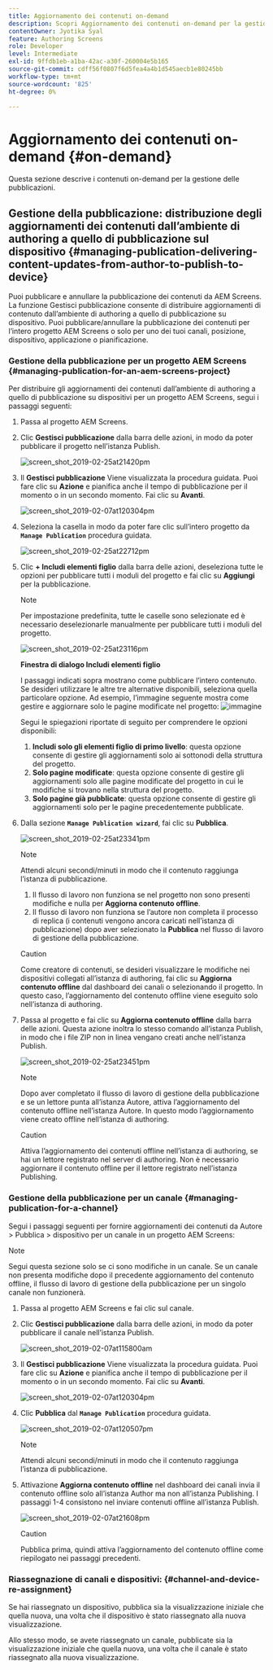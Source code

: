 ```yaml
---
title: Aggiornamento dei contenuti on-demand
description: Scopri Aggiornamento dei contenuti on-demand per la gestione delle pubblicazioni.
contentOwner: Jyotika Syal
feature: Authoring Screens
role: Developer
level: Intermediate
exl-id: 9ffdb1eb-a1ba-42ac-a30f-260004e5b165
source-git-commit: cdff56f0807f6d5fea4a4b1d545aecb1e80245bb
workflow-type: tm+mt
source-wordcount: '825'
ht-degree: 0%

---
```


# Aggiornamento dei contenuti on-demand {#on-demand}

Questa sezione descrive i contenuti on-demand per la gestione delle pubblicazioni.

## Gestione della pubblicazione: distribuzione degli aggiornamenti dei contenuti dall’ambiente di authoring a quello di pubblicazione sul dispositivo {#managing-publication-delivering-content-updates-from-author-to-publish-to-device}

Puoi pubblicare e annullare la pubblicazione dei contenuti da AEM Screens. La funzione Gestisci pubblicazione consente di distribuire aggiornamenti di contenuto dall’ambiente di authoring a quello di pubblicazione su dispositivo. Puoi pubblicare/annullare la pubblicazione dei contenuti per l’intero progetto AEM Screens o solo per uno dei tuoi canali, posizione, dispositivo, applicazione o pianificazione.

### Gestione della pubblicazione per un progetto AEM Screens {#managing-publication-for-an-aem-screens-project}

Per distribuire gli aggiornamenti dei contenuti dall’ambiente di authoring a quello di pubblicazione su dispositivi per un progetto AEM Screens, segui i passaggi seguenti:

1. Passa al progetto AEM Screens.
1. Clic **Gestisci pubblicazione** dalla barra delle azioni, in modo da poter pubblicare il progetto nell’istanza Publish.

   ![screen_shot_2019-02-25at21420pm](assets/screen_shot_2019-02-25at21420pm.png)

1. Il **Gestisci pubblicazione** Viene visualizzata la procedura guidata. Puoi fare clic su **Azione** e pianifica anche il tempo di pubblicazione per il momento o in un secondo momento. Fai clic su **Avanti**.

   ![screen_shot_2019-02-07at120304pm](assets/screen_shot_2019-02-07at120304pm.png)

1. Seleziona la casella in modo da poter fare clic sull’intero progetto da **`Manage Publication`** procedura guidata.

   ![screen_shot_2019-02-25at22712pm](assets/screen_shot_2019-02-25at22712pm.png)

1. Clic **+ Includi elementi figlio** dalla barra delle azioni, deseleziona tutte le opzioni per pubblicare tutti i moduli del progetto e fai clic su **Aggiungi** per la pubblicazione.

   >[!NOTE]
   >
   >Per impostazione predefinita, tutte le caselle sono selezionate ed è necessario deselezionarle manualmente per pubblicare tutti i moduli del progetto.

   ![screen_shot_2019-02-25at23116pm](assets/screen_shot_2019-02-25at23116pm.png)

   **Finestra di dialogo Includi elementi figlio**

   I passaggi indicati sopra mostrano come pubblicare l’intero contenuto. Se desideri utilizzare le altre tre alternative disponibili, seleziona quella particolare opzione.
Ad esempio, l’immagine seguente mostra come gestire e aggiornare solo le pagine modificate nel progetto:
   ![immagine](assets/author-publish-manage.png)

   Segui le spiegazioni riportate di seguito per comprendere le opzioni disponibili:

   1. **Includi solo gli elementi figlio di primo livello**: questa opzione consente di gestire gli aggiornamenti solo ai sottonodi della struttura del progetto.
   1. **Solo pagine modificate**: questa opzione consente di gestire gli aggiornamenti solo alle pagine modificate del progetto in cui le modifiche si trovano nella struttura del progetto.
   1. **Solo pagine già pubblicate**: questa opzione consente di gestire gli aggiornamenti solo per le pagine precedentemente pubblicate.


1. Dalla sezione **`Manage Publication wizard`**, fai clic su **Pubblica**.

   ![screen_shot_2019-02-25at23341pm](assets/screen_shot_2019-02-25at23341pm.png)

   >[!NOTE]
   >
   >Attendi alcuni secondi/minuti in modo che il contenuto raggiunga l’istanza di pubblicazione.
   >
   >
   >    1. Il flusso di lavoro non funziona se nel progetto non sono presenti modifiche e nulla per **Aggiorna contenuto offline**.
   >    1. Il flusso di lavoro non funziona se l’autore non completa il processo di replica (i contenuti vengono ancora caricati nell’istanza di pubblicazione) dopo aver selezionato la **Pubblica** nel flusso di lavoro di gestione della pubblicazione.

   >[!CAUTION]
   >Come creatore di contenuti, se desideri visualizzare le modifiche nei dispositivi collegati all’istanza di authoring, fai clic su **Aggiorna contenuto offline** dal dashboard dei canali o selezionando il progetto. In questo caso, l’aggiornamento del contenuto offline viene eseguito solo nell’istanza di authoring.

1. Passa al progetto e fai clic su **Aggiorna contenuto offline** dalla barra delle azioni. Questa azione inoltra lo stesso comando all’istanza Publish, in modo che i file ZIP non in linea vengano creati anche nell’istanza Publish.

   ![screen_shot_2019-02-25at23451pm](assets/screen_shot_2019-02-25at23451pm.png)


   >[!NOTE]
   >
   >Dopo aver completato il flusso di lavoro di gestione della pubblicazione e se un lettore punta all’istanza Autore, attiva l’aggiornamento del contenuto offline nell’istanza Autore. In questo modo l’aggiornamento viene creato offline nell’istanza di authoring.

   >[!CAUTION]
   >
   >Attiva l’aggiornamento dei contenuti offline nell’istanza di authoring, se hai un lettore registrato nel server di authoring. Non è necessario aggiornare il contenuto offline per il lettore registrato nell’istanza Publishing.

### Gestione della pubblicazione per un canale {#managing-publication-for-a-channel}

Segui i passaggi seguenti per fornire aggiornamenti dei contenuti da Autore > Pubblica > dispositivo per un canale in un progetto AEM Screens:

>[!NOTE]
>
>Segui questa sezione solo se ci sono modifiche in un canale. Se un canale non presenta modifiche dopo il precedente aggiornamento del contenuto offline, il flusso di lavoro di gestione della pubblicazione per un singolo canale non funzionerà.

1. Passa al progetto AEM Screens e fai clic sul canale.
1. Clic **Gestisci pubblicazione** dalla barra delle azioni, in modo da poter pubblicare il canale nell’istanza Publish.

   ![screen_shot_2019-02-07at115800am](assets/screen_shot_2019-02-07at115800am.png)

1. Il **Gestisci pubblicazione** Viene visualizzata la procedura guidata. Puoi fare clic su **Azione** e pianifica anche il tempo di pubblicazione per il momento o in un secondo momento. Fai clic su **Avanti**.

   ![screen_shot_2019-02-07at120304pm](assets/screen_shot_2019-02-07at120304pm.png)

1. Clic **Pubblica** dal **`Manage Publication`** procedura guidata.

   ![screen_shot_2019-02-07at120507pm](assets/screen_shot_2019-02-07at120507pm.png)

   >[!NOTE]
   >
   >Attendi alcuni secondi/minuti in modo che il contenuto raggiunga l’istanza di pubblicazione.

1. Attivazione **Aggiorna contenuto offline** nel dashboard dei canali invia il contenuto offline solo all’istanza Author ma non all’istanza Publishing. I passaggi 1-4 consistono nel inviare contenuti offline all’istanza Publish.

   ![screen_shot_2019-02-07at21608pm](assets/screen_shot_2019-02-07at21608pm.png)

   >[!CAUTION]
   >
   >Pubblica prima, quindi attiva l’aggiornamento del contenuto offline come riepilogato nei passaggi precedenti.

### Riassegnazione di canali e dispositivi: {#channel-and-device-re-assignment}

Se hai riassegnato un dispositivo, pubblica sia la visualizzazione iniziale che quella nuova, una volta che il dispositivo è stato riassegnato alla nuova visualizzazione.

Allo stesso modo, se avete riassegnato un canale, pubblicate sia la visualizzazione iniziale che quella nuova, una volta che il canale è stato riassegnato alla nuova visualizzazione.
